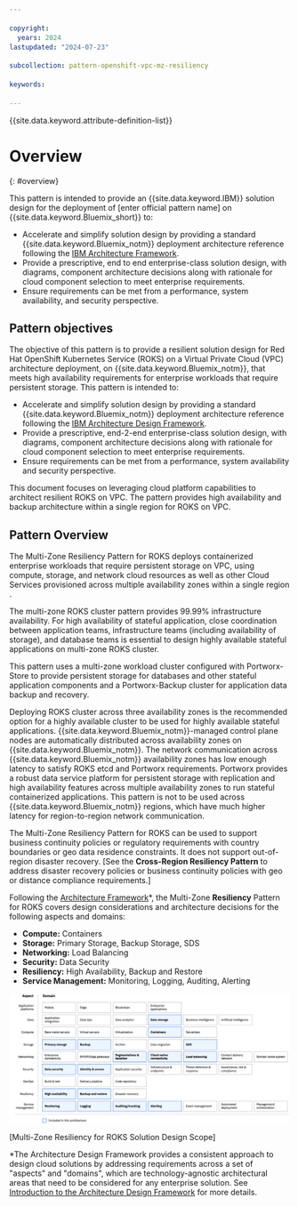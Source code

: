 ```yaml
---

copyright:
  years: 2024
lastupdated: "2024-07-23"

subcollection: pattern-openshift-vpc-mz-resiliency

keywords:

---
```


{{site.data.keyword.attribute-definition-list}}

# Overview
{: #overview}

This pattern is intended to provide an {{site.data.keyword.IBM}} solution design for the deployment of [enter official pattern name] on {{site.data.keyword.Bluemix_short}} to:

* Accelerate and simplify solution design by providing a standard {{site.data.keyword.Bluemix_notm}} deployment architecture reference following the [IBM Architecture Framework](/docs/architecture-framework?topic=architecture-framework-intro).
* Provide a prescriptive, end to end enterprise-class solution design, with diagrams, component architecture decisions along with rationale for cloud component selection to meet enterprise requirements.
* Ensure requirements can be met from a performance, system availability, and security perspective.

##  Pattern objectives

The objective of this pattern is to provide a resilient solution design for Red Hat OpenShift Kubernetes Service (ROKS) on a Virtual Private Cloud (VPC) architecture deployment, on {{site.data.keyword.Bluemix_notm}}, that meets high availability requirements for enterprise workloads that require persistent storage. This pattern is intended to:

-   Accelerate and simplify solution design by providing a standard {{site.data.keyword.Bluemix_notm}} deployment architecture reference following the [IBM Architecture Design Framework](https://cloud.ibm.com/docs/architecture-framework).
-   Provide a prescriptive, end-2-end enterprise-class solution design, with diagrams, component architecture decisions along with rationale for cloud component selection to meet enterprise requirements.
-   Ensure requirements can be met from a performance, system availability and security perspective.

This document focuses on leveraging cloud platform capabilities to architect resilient ROKS on VPC. The pattern provides high availability and backup architecture within a single region for ROKS on VPC.

##  Pattern Overview

The Multi-Zone Resiliency Pattern for ROKS deploys containerized enterprise workloads that require persistent storage on VPC, using compute, storage, and network cloud resources as well as other Cloud Services provisioned across multiple availability zones within a single region .

The multi-zone ROKS cluster pattern provides 99.99% infrastructure availability. For high availability of stateful application, close coordination between application teams, infrastructure teams (including availability of storage), and database teams is essential to design highly available stateful applications on multi-zone ROKS cluster.

This pattern uses a multi-zone workload cluster configured with Portworx-Store to provide persistent storage for databases and other stateful application components and a Portworx-Backup cluster for application data backup and recovery.

Deploying ROKS cluster across three availability zones is the recommended option for a highly available cluster to be used for highly available stateful applications. {{site.data.keyword.Bluemix_notm}}-managed control plane nodes are automatically distributed across availability zones on {{site.data.keyword.Bluemix_notm}}. The network communication across {{site.data.keyword.Bluemix_notm}} availability zones has low enough latency to satisfy ROKS etcd and Portworx requirements. Portworx provides a robust data service platform for persistent storage with replication and high availability features across multiple availability zones to run stateful containerized applications. This pattern is not to be used across {{site.data.keyword.Bluemix_notm}} regions, which have much higher latency for region-to-region network communication.

The Multi-Zone Resiliency Pattern for ROKS can be used to support business continuity policies or regulatory requirements with country boundaries or geo data residence constraints. It does not support out-of-region disaster recovery. [See the **Cross-Region Resiliency Pattern** to address disaster recovery policies or business continuity policies with geo or distance compliance requirements.]

Following the [Architecture Framework](https://cloud.ibm.com/docs/architecture-framework?topic=architecture-framework-intro)\*, the Multi-Zone **Resiliency** Pattern for ROKS covers design considerations and architecture decisions for the following aspects and domains:

-   **Compute:** Containers
-   **Storage:** Primary Storage, Backup Storage, SDS
-   **Networking:** Load Balancing
-   **Security:** Data Security
-   **Resiliency:** High Availability, Backup and Restore
-   **Service Management:** Monitoring, Logging, Auditing, Alerting

![](image/heat-map.svg)

[Multi-Zone Resiliency for ROKS Solution Design Scope]

\*The Architecture Design Framework provides a consistent approach to design cloud solutions by addressing requirements across a set of "aspects" and "domains", which are technology-agnostic architectural areas that need to be considered for any enterprise solution. See [Introduction to the Architecture Design Framework](https://cloud.ibm.com/docs/architecture-framework?topic=architecture-framework-intro) for more details.
